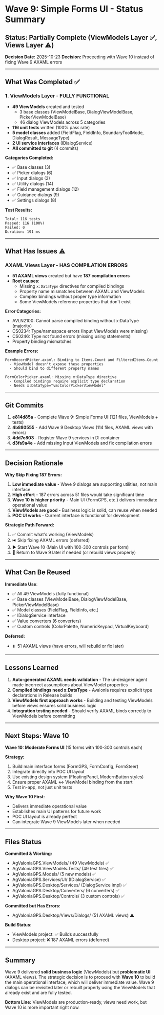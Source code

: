 # Wave 9: Simple Forms UI - Status Summary

## Status: Partially Complete (ViewModels Layer ✅, Views Layer ⚠️)

**Decision Date:** 2025-10-23
**Decision:** Proceeding with Wave 10 instead of fixing Wave 9 AXAML errors

---

## What Was Completed ✅

### 1. ViewModels Layer - FULLY FUNCTIONAL
- **49 ViewModels** created and tested
  - 3 base classes (ViewModelBase, DialogViewModelBase, PickerViewModelBase<T>)
  - 46 dialog ViewModels across 5 categories
- **116 unit tests** written (100% pass rate)
- **5 model classes** added (FieldFlag, FieldInfo, BoundaryToolMode, DialogResult, MessageType)
- **2 UI service interfaces** (IDialogService)
- **All committed to git** (4 commits)

**Categories Completed:**
- ✅ Base classes (3)
- ✅ Picker dialogs (6)
- ✅ Input dialogs (2)
- ✅ Utility dialogs (14)
- ✅ Field management dialogs (12)
- ✅ Guidance dialogs (9)
- ✅ Settings dialogs (8)

**Test Results:**
```
Total: 116 tests
Passed: 116 (100%)
Failed: 0
Duration: 191 ms
```

---

## What Has Issues ⚠️

### AXAML Views Layer - HAS COMPILATION ERRORS
- **51 AXAML views** created but have **187 compilation errors**
- **Root causes:**
  - Missing `x:DataType` directives for compiled bindings
  - Property name mismatches between AXAML and ViewModels
  - Complex bindings without proper type information
  - Some ViewModels reference properties that don't exist

**Error Categories:**
- AVLN2100: Cannot parse compiled binding without x:DataType (majority)
- CS0234: Type/namespace errors (Input ViewModels were missing)
- CS0246: Type not found errors (missing using statements)
- Property binding mismatches

**Example Errors:**
```
FormRecordPicker.axaml: Binding to Items.Count and FilteredItems.Count
  - ViewModel doesn't expose these properties
  - Should bind to different property names

FormColorPicker.axaml: Missing x:DataType directive
  - Compiled bindings require explicit type declaration
  - Needs x:DataType="vm:ColorPickerViewModel"
```

---

## Git Commits

1. **e814d85a** - Complete Wave 9: Simple Forms UI (121 files, ViewModels + tests)
2. **4b880555** - Add Wave 9 Desktop Views (114 files, AXAML views with errors)
3. **4dd7e803** - Register Wave 9 services in DI container
4. **d3fa9a4e** - Add missing Input ViewModels and fix compilation errors

---

## Decision Rationale

**Why Skip Fixing 187 Errors:**
1. **Low immediate value** - Wave 9 dialogs are supporting utilities, not main interface
2. **High effort** - 187 errors across 51 files would take significant time
3. **Wave 10 is higher priority** - Main UI (FormGPS, etc.) delivers immediate operational value
4. **ViewModels are good** - Business logic is solid, can reuse when needed
5. **POC UI works** - Current interface is functional for development

**Strategic Path Forward:**
1. ✅ Commit what's working (ViewModels)
2. ⏭️ Skip fixing AXAML errors (deferred)
3. ▶️ Start Wave 10 (Main UI with 100-300 controls per form)
4. 🔄 Return to Wave 9 later if needed (or rebuild views properly)

---

## What Can Be Reused

**Immediate Use:**
- ✅ All 49 ViewModels (fully functional)
- ✅ Base classes (ViewModelBase, DialogViewModelBase, PickerViewModelBase)
- ✅ Model classes (FieldFlag, FieldInfo, etc.)
- ✅ IDialogService interface
- ✅ Value converters (6 converters)
- ✅ Custom controls (ColorPalette, NumericKeypad, VirtualKeyboard)

**Deferred:**
- ⏸️ 51 AXAML views (have errors, will rebuild or fix later)

---

## Lessons Learned

1. **Auto-generated AXAML needs validation** - The ui-designer agent made incorrect assumptions about ViewModel properties
2. **Compiled bindings need x:DataType** - Avalonia requires explicit type declarations in Release builds
3. **ViewModels first approach works** - Building and testing ViewModels before views ensures solid business logic
4. **Integration testing needed** - Should verify AXAML binds correctly to ViewModels before committing

---

## Next Steps: Wave 10

**Wave 10: Moderate Forms UI** (15 forms with 100-300 controls each)

**Strategy:**
1. Build main interface forms (FormGPS, FormConfig, FormSteer)
2. Integrate directly into POC UI layout
3. Use existing design system (FloatingPanel, ModernButton styles)
4. Ensure proper AXAML ↔ ViewModel binding from the start
5. Test in-app, not just unit tests

**Why Wave 10 First:**
- Delivers immediate operational value
- Establishes main UI patterns for future work
- POC UI layout is already perfect
- Can integrate Wave 9 ViewModels later when needed

---

## Files Status

**Committed & Working:**
- AgValoniaGPS.ViewModels/ (49 ViewModels) ✅
- AgValoniaGPS.ViewModels.Tests/ (49 test files) ✅
- AgValoniaGPS.Models/ (5 new models) ✅
- AgValoniaGPS.Services/UI/ (IDialogService) ✅
- AgValoniaGPS.Desktop/Services/ (DialogService impl) ✅
- AgValoniaGPS.Desktop/Converters/ (6 converters) ✅
- AgValoniaGPS.Desktop/Controls/ (3 custom controls) ✅

**Committed but Has Errors:**
- AgValoniaGPS.Desktop/Views/Dialogs/ (51 AXAML views) ⚠️

**Build Status:**
- ViewModels project: ✅ Builds successfully
- Desktop project: ❌ 187 AXAML errors (deferred)

---

## Summary

Wave 9 delivered **solid business logic** (ViewModels) but **problematic UI** (AXAML views). The strategic decision is to proceed with **Wave 10** to build the main operational interface, which will deliver immediate value. Wave 9 dialogs can be revisited later or rebuilt properly using the ViewModels that already exist and are fully tested.

**Bottom Line:** ViewModels are production-ready, views need work, but Wave 10 is more important right now.
